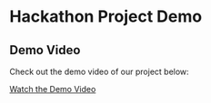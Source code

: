 # Hackathon Project Demo

## Demo Video

Check out the demo video of our project below:

[Watch the Demo Video](https://drive.google.com/file/d/1JQHvC527pE1upKGhbJqqOI8fuXFABaTJ/view?usp=sharing)
